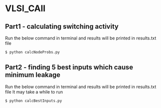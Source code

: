 # VLSI_CAII

## Part1 - calculating switching activity 
Run the below command in terminal and results will be printed in results.txt file
```bash
$ python calcNodeProbs.py
```


## Part2 - finding 5 best inputs which cause minimum leakage
Run the below command in terminal and results will be printed in results.txt file
It may take a while to run
```bash
$ python calcBestInputs.py
```
